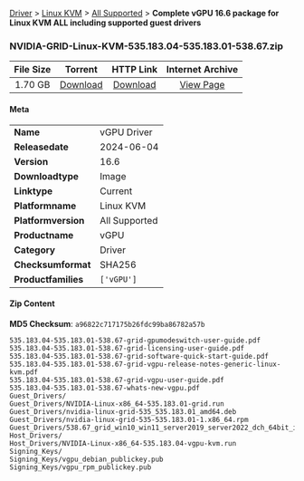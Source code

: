 
[Driver](/README.md)  >  [Linux KVM](/index/Driver/Linux_KVM.md)  >  [All Supported](/index/Driver/Linux_KVM/All_Supported.md)  >  **Complete vGPU 16.6 package for Linux KVM ALL including supported guest drivers**


### NVIDIA-GRID-Linux-KVM-535.183.04-535.183.01-538.67.zip

| **File Size** | **Torrent**  | **HTTP Link** | **Internet Archive** |
|:-------------:|:------------:|:-------------:|:--------------------:|
| 1.70 GB |  [Download](https://archive.org/download/nvgpu_NVIDIA-GRID-Linux-KVM-535.183.04-535.183.01-538.67.zip/nvgpu_NVIDIA-GRID-Linux-KVM-535.183.04-535.183.01-538.67.zip_archive.torrent)       | [Download](https://archive.org/compress/nvgpu_NVIDIA-GRID-Linux-KVM-535.183.04-535.183.01-538.67.zip) | [View Page](https://archive.org/details/nvgpu_NVIDIA-GRID-Linux-KVM-535.183.04-535.183.01-538.67.zip)       |

#### Meta

<table>
<tr><td><strong>Name</strong></td><td>vGPU Driver</td></tr>
<tr><td><strong>Releasedate</strong></td><td>2024-06-04</td></tr>
<tr><td><strong>Version</strong></td><td>16.6</td></tr>
<tr><td><strong>Downloadtype</strong></td><td>Image</td></tr>
<tr><td><strong>Linktype</strong></td><td>Current</td></tr>
<tr><td><strong>Platformname</strong></td><td>Linux KVM</td></tr>
<tr><td><strong>Platformversion</strong></td><td>All Supported</td></tr>
<tr><td><strong>Productname</strong></td><td>vGPU</td></tr>
<tr><td><strong>Category</strong></td><td>Driver</td></tr>
<tr><td><strong>Checksumformat</strong></td><td>SHA256</td></tr>
<tr><td><strong>Productfamilies</strong></td><td><code>['vGPU']</code></td></tr>
</table>

#### Zip Content

**MD5 Checksum**: `a96822c717175b26fdc99ba86782a57b`

```text
535.183.04-535.183.01-538.67-grid-gpumodeswitch-user-guide.pdf
535.183.04-535.183.01-538.67-grid-licensing-user-guide.pdf
535.183.04-535.183.01-538.67-grid-software-quick-start-guide.pdf
535.183.04-535.183.01-538.67-grid-vgpu-release-notes-generic-linux-kvm.pdf
535.183.04-535.183.01-538.67-grid-vgpu-user-guide.pdf
535.183.04-535.183.01-538.67-whats-new-vgpu.pdf
Guest_Drivers/
Guest_Drivers/NVIDIA-Linux-x86_64-535.183.01-grid.run
Guest_Drivers/nvidia-linux-grid-535_535.183.01_amd64.deb
Guest_Drivers/nvidia-linux-grid-535-535.183.01-1.x86_64.rpm
Guest_Drivers/538.67_grid_win10_win11_server2019_server2022_dch_64bit_international.exe
Host_Drivers/
Host_Drivers/NVIDIA-Linux-x86_64-535.183.04-vgpu-kvm.run
Signing_Keys/
Signing_Keys/vgpu_debian_publickey.pub
Signing_Keys/vgpu_rpm_publickey.pub
```